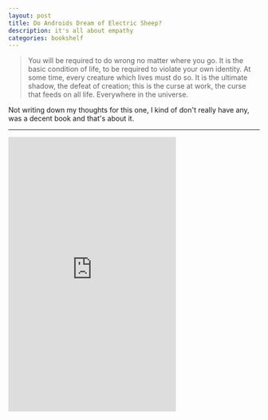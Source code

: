 ```yaml
---
layout: post
title: Do Androids Dream of Electric Sheep?
description: it's all about empathy
categories: bookshelf
---
```


> You will be required to do wrong no matter where you go. It is the basic condition of life, to be required to violate your own identity. At some time, every creature which lives must do so. It is the ultimate shadow, the defeat of creation; this is the curse at work, the curse that feeds on all life. Everywhere in the universe.

Not writing down my thoughts for this one, I kind of don't really have any, was a decent book and that's about it.

---

<iframe type="text/html" width="336" height="550" frameborder="0" allowfullscreen style="max-width:100%" src="https://read.amazon.in/kp/card?asin=B06WLKRKN5&preview=inline&linkCode=kpe&ref_=cm_sw_r_kb_dp_96KDEbT9XHBZ4" ></iframe>